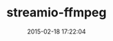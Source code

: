 ---
layout: post
title:  "streamio-ffmpeg"
repo:   "streamio/streamio-ffmpeg"
date:   2015-02-18 17:22:04
gemurl: http://github.com/streamio/streamio-ffmpeg
---